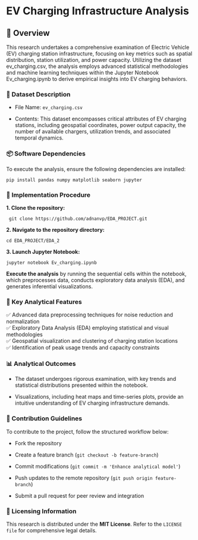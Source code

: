 # EV Charging Infrastructure Analysis

## 📌 Overview

This research undertakes a comprehensive examination of Electric Vehicle (EV) charging station infrastructure, focusing on key metrics such as spatial distribution, station utilization, and power capacity. Utilizing the dataset ev_charging.csv, the analysis employs advanced statistical methodologies and machine learning techniques within the Jupyter Notebook Ev_charging.ipynb to derive empirical insights into EV charging behaviors.

### 📂 Dataset Description

   * File Name: `ev_charging.csv`<br>
  
   *   Contents: This dataset encompasses critical attributes of EV charging stations, including geospatial coordinates, power output capacity, the number of available chargers, utilization trends, and associated temporal dynamics.<br>


### 📦 Software Dependencies

To execute the analysis, ensure the following dependencies are installed:<br>

`pip install pandas numpy matplotlib seaborn jupyter`<br>

### 🚀 Implementation Procedure

**1.  Clone the repository:** <br>

     git clone https://github.com/adnanvp/EDA_PROJECT.git

**2.  Navigate to the repository directory:** <br>

    cd EDA_PROJECT/EDA_2

**3.  Launch Jupyter Notebook:** <br>

    jupyter notebook Ev_charging.ipynb

**Execute the analysis** by running the sequential cells within the notebook, which preprocesses data, conducts exploratory data analysis (EDA), and generates inferential visualizations.

### 🎯 Key Analytical Features

  ✅ Advanced data preprocessing techniques for noise reduction and normalization<br>
  ✅ Exploratory Data Analysis (EDA) employing statistical and visual methodologies<br>
  ✅ Geospatial visualization and clustering of charging station locations<br>
  ✅ Identification of peak usage trends and capacity constraints<br>

### 📊 Analytical Outcomes

* The dataset undergoes rigorous examination, with key trends and statistical distributions presented within the notebook.

* Visualizations, including heat maps and time-series plots, provide an intuitive understanding of EV charging infrastructure demands.

### 🤝 Contribution Guidelines

To contribute to the project, follow the structured workflow below:<br>

* Fork the repository<br>

* Create a feature branch (`git checkout -b feature-branch`)<br>

* Commit modifications (`git commit -m 'Enhance analytical model'`)<br>

* Push updates to the remote repository (`git push origin feature-branch`)<br>

* Submit a pull request for peer review and integration<br>

### 📜 Licensing Information

This research is distributed under the **MIT License**. Refer to the `LICENSE file` for comprehensive legal details.
